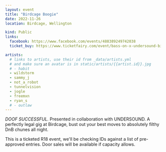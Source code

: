 ```yaml
---
layout: event
title: "Birdcage Boogie"
date: 2022-11-26
location: Birdcage, Wellington

kind: Public
links:
  facebook: https://www.facebook.com/events/488389249742038
  ticket_buy: https://www.ticketfairy.com/event/bass-on-x-undersound-birdcage-boogie/

artists:
  # links to artists, use their id from _data/artists.yml
  # and make sure an avatar is in static/artists/{{artist.id}}.jpg
  # - habit
  - wildstorm
  - sammy_j
  - not_a_robot
  - tunnelvision
  - jogle
  - freemxn
  - ryan_s
  # - outlaw
---
```


*DOOF SUCCESSFUL.* Presented in collaboration with UNDERSOUND. A perfectly legal gig at Birdcage, bust out your best moves to absolutely filthy DnB chunes all night.

This is a ticketed R18 event, we'll be checking IDs against a list of pre-approved entries. Door sales will be available if capacity allows.
